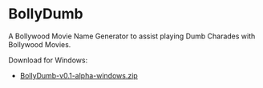 # BollyDumb
A Bollywood Movie Name Generator to assist playing Dumb Charades with Bollywood Movies.


Download for Windows:
- [BollyDumb-v0.1-alpha-windows.zip](https://github.com/ravigupta-art/BollyDumb/raw/master/bin/BollyDumb-v0.1-alpha-win32.zip)
